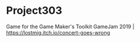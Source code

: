 # Project303
Game for the Game Maker's Toolkit GameJam 2019 | https://lostmig.itch.io/concert-goes-wrong
